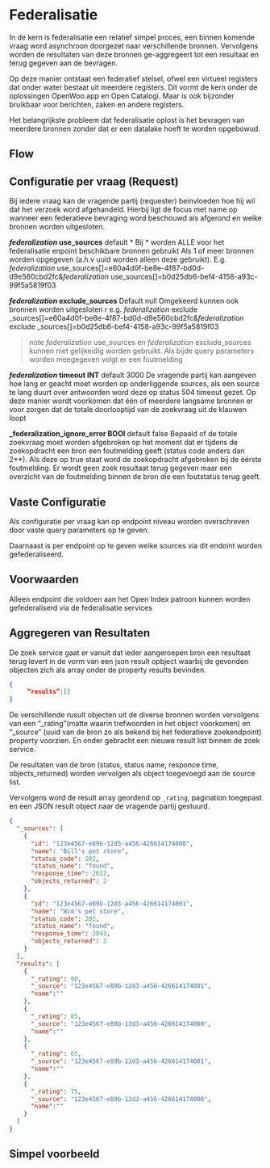# Federalisatie

In de kern is federalisatie een relatief simpel proces, een binnen komende vraag word asynchroon doorgezet naar verschillende bronnen. Vervolgens worden de resultaten van deze bronnen ge-aggregeert tot een resultaat en terug gegeven aan de bevragen.

Op deze manier ontstaat een federatief stelsel, ofwel een virtueel registers dat onder water bestaat uit meerdere registers. Dit vormt de kern onder de oplossingen OpenWoo.app en Open Catalogi. Maar is ook bijzonder bruikbaar voor berichten, zaken en andere registers.

Het belangrijkste probleem dat federalisatie oplost is het bevragen van meerdere bronnen zonder dat er een datalake hoeft te worden opgebowud.

## Flow




## Configuratie per vraag (Request)
Bij iedere vraag kan de vragende partij (requester) beinvloeden hoe hij wil dat het verzoek word afgehandeld. Hierbij ligt de focus met name op wanneer een federatieve bevraging word beschouwd als afgerond en welke bronnen worden uitgesloten.

**_federalization_ use_sources**
default *
Bij * worden ALLE voor het federalisatie enpoint beschikbare bronnen gebruikt
Als 1 of meer bronnen worden opgegeven (a.h.v uuid worden alleen deze gebruikt). E.g. _federalization_ use_sources[]=e60a4d0f-be8e-4f87-bd0d-d9e560cbd2fc&_federalization_ use_sources[]=b0d25db6-bef4-4158-a93c-99f5a5819f03

**_federalization_ exclude_sources**
Default null
Omgekeerd kunnen ook bronnen worden uitgesloten r e.g. _federalization_ exclude _sources[]=e60a4d0f-be8e-4f87-bd0d-d9e560cbd2fc&_federalization_ exclude _sources[]=b0d25db6-bef4-4158-a93c-99f5a5819f03
>*note*
>_federalization_ use_sources en _federalization_ exclude_sources kunnen niet gelijkeidig worden gebruikt. Als bijde query parameters worden meegegeven volgt er een foutmelding

**_federalization_ timeout INT**
default 3000
De vragende partij kan aangeven hoe lang er geacht moet worden op onderliggende sources, als een source te lang duurt over antwoorden word deze op status 504 timeout gezet. Op deze manier wordt voorkomen dat één of meerdere langsame bronnen er voor zorgen dat de totale doorlooptijd van de zoekvraag uit de klauwen loopt

**_federalization_ignore_error BOOl**
default false
Bepaald of de totale zoekvraag moet worden afgebroken op het moment dat er tijdens de zoekopdracht een bron een foutmelding geeft (status code anders dan 2**). Als deze op true staat word de zoekopdracht afgebroken bij de éérste foutmelding. Er wordt geen zoek resultaat terug gegeven maar een overzicht van de foutmelding binnen de bron die een foutstatus terug geeft.

## Vaste Configuratie
Als configuratie per vraag kan op endpoint niveau worden overschreven door vaste query parameters op te geven.

Daarnaast is per endpoint op te geven welke sources via dit endoint worden gefederaliseerd.

## Voorwaarden
Alleen endpoint die voldoen aan het Open Index patroon kunnen worden gefederaliserd via de federalisatie services

## Aggregeren van Resultaten

De zoek service gaat er vanuit dat ieder aangeroepen bron een resultaat terug levert in de vorm van een json result opbject waarbij de gevonden objecten zich als array onder de property results bevinden.

```json
{
     ”results”:[]
}
``` 

De verschillende rusult objecten uit de diverse bronnen worden vervolgens van een “_rating”(matte waarin trefwoorden in het object voorkomen) en  “_source” (uuid van de bron zo als bekend bij het federatieve zoekendpoint) property voorzien. En onder gebracht een nieuwe result list binnen de zoek service.

De resultaten van de bron (status, status name, responce time, objects_returned) worden vervolgen als object toegevoegd aan de source list.

Vervolgens word de result array geordend op `_rating`, pagination toegepast en een JSON result object naar de vragende partij gestuurd.

```json
{
  "_sources": [
    {
      "id": "123e4567-e89b-12d3-a456-426614174000",
      "name": "Bill's pet store",
      "status_code": 202,
      "status_name": "found",
      "response_time": 2022,
      "objects_returned": 2
    },
    {
      "id": "123e4567-e89b-12d3-a456-426614174001",
      "name": "Wim's pet store",
      "status_code": 202,
      "status_name": "found",
      "response_time": 2043,
      "objects_returned": 2
    }
  ],
  "results": [
    {
      "_rating": 90,
      "_source": "123e4567-e89b-12d3-a456-426614174001",
      "name":""
    },
    {
      "_rating": 85,
      "_source": "123e4567-e89b-12d3-a456-426614174000",
      "name":""
    },
    {
      "_rating": 65,
      "_source": "123e4567-e89b-12d3-a456-426614174001",
      "name":""
    },
    {
      "_rating": 75,
      "_source": "123e4567-e89b-12d3-a456-426614174000",
      "name":""
    }
  ]
}
``` 

## Simpel voorbeeld






